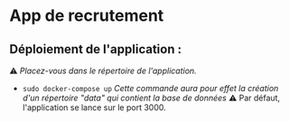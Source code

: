 # App de recrutement

## Déploiement de l'application :
⚠️ *Placez-vous dans le répertoire de l'application.*
- ```sudo docker-compose up```
*Cette commande aura pour effet la création d'un répertoire "data" qui contient la base de données*
⚠️ Par défaut, l'application se lance sur le port 3000.
